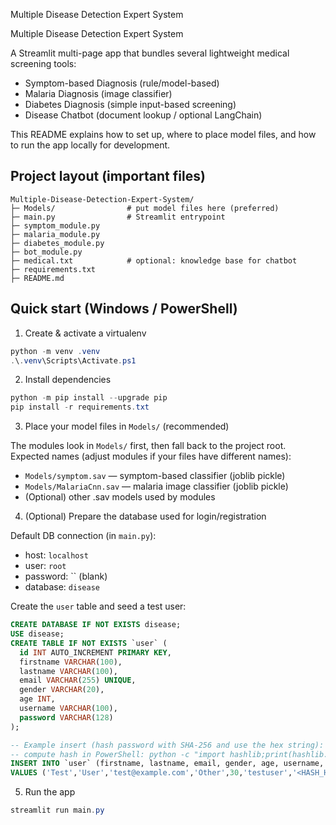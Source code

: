 Multiple Disease Detection Expert System

Multiple Disease Detection Expert System

A Streamlit multi-page app that bundles several lightweight medical screening tools:

- Symptom-based Diagnosis (rule/model-based)
- Malaria Diagnosis (image classifier)
- Diabetes Diagnosis (simple input-based screening)
- Disease Chatbot (document lookup / optional LangChain)

This README explains how to set up, where to place model files, and how to run the app locally for development.

## Project layout (important files)

```
Multiple-Disease-Detection-Expert-System/
├─ Models/                # put model files here (preferred)
├─ main.py                # Streamlit entrypoint
├─ symptom_module.py
├─ malaria_module.py
├─ diabetes_module.py
├─ bot_module.py
├─ medical.txt            # optional: knowledge base for chatbot
├─ requirements.txt
├─ README.md
```

## Quick start (Windows / PowerShell)

1) Create & activate a virtualenv

```powershell
python -m venv .venv
.\.venv\Scripts\Activate.ps1
```

2) Install dependencies

```powershell
python -m pip install --upgrade pip
pip install -r requirements.txt
```

3) Place your model files in `Models/` (recommended)

The modules look in `Models/` first, then fall back to the project root. Expected names (adjust modules if your files have different names):

- `Models/symptom.sav`  — symptom-based classifier (joblib pickle)
- `Models/MalariaCnn.sav` — malaria image classifier (joblib pickle)
- (Optional) other .sav models used by modules

4) (Optional) Prepare the database used for login/registration

Default DB connection (in `main.py`):

- host: `localhost`
- user: `root`
- password: `` (blank)
- database: `disease`

Create the `user` table and seed a test user:

```sql
CREATE DATABASE IF NOT EXISTS disease;
USE disease;
CREATE TABLE IF NOT EXISTS `user` (
  id INT AUTO_INCREMENT PRIMARY KEY,
  firstname VARCHAR(100),
  lastname VARCHAR(100),
  email VARCHAR(255) UNIQUE,
  gender VARCHAR(20),
  age INT,
  username VARCHAR(100),
  password VARCHAR(128)
);

-- Example insert (hash password with SHA-256 and use the hex string):
-- compute hash in PowerShell: python -c "import hashlib;print(hashlib.sha256(b'password123').hexdigest())"
INSERT INTO `user` (firstname, lastname, email, gender, age, username, password)
VALUES ('Test','User','test@example.com','Other',30,'testuser','<HASH_HEX>');
```

5) Run the app

```powershell
streamlit run main.py
```
